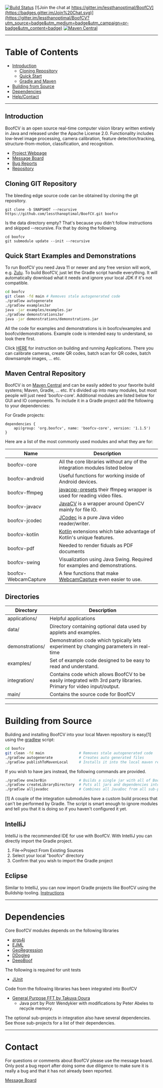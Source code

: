 [![Build Status](https://github.com/lessthanoptimal/BoofCV/actions/workflows/gradle.yml/badge.svg)](https://github.com/lessthanoptimal/BoofCV/actions/workflows/gradle.yml)
[![Join the chat at https://gitter.im/lessthanoptimal/BoofCV](https://badges.gitter.im/Join%20Chat.svg)](https://gitter.im/lessthanoptimal/BoofCV?utm_source=badge&utm_medium=badge&utm_campaign=pr-badge&utm_content=badge)
[![Maven Central](https://img.shields.io/maven-central/v/org.boofcv/boofcv-core.svg)](https://maven-badges.herokuapp.com/maven-central/org.boofcv/boofcv-core)

------------------------------------------------------
# Table of Contents

* [Introduction](#introduction)
  * [Cloning Repository](#cloning-git-repository)
  * [Quick Start](#quick-start-examples-and-demonstrations)
  * [Gradle and Maven](#adding-to-gradle-and-maven-projects)
* [Building from Source](#building-from-source)
* [Dependencies](#dependencies)
* [Help/Contact](#contact)

------------------------------------------------------
## Introduction

BoofCV is an open source real-time computer vision library written entirely in Java and released under the Apache License 2.0. Functionality includes low-level image processing, camera calibration, feature detection/tracking, structure-from-motion, classification, and recognition.

- [ Project Webpage ]( http://boofcv.org                                  )
- [ Message Board   ]( https://groups.google.com/group/boofcv             )
- [ Bug Reports     ]( https://github.com/lessthanoptimal/BoofCV/issues   )
- [ Repository      ]( https://github.com/lessthanoptimal/BoofCV          )

## Cloning GIT Repository

The bleeding edge source code can be obtained by cloning the git repository.

```
git clone -b SNAPSHOT --recursive https://github.com/lessthanoptimal/BoofCV.git boofcv
```

Is the data directory empty? That's because you didn't follow instructions and skipped --recursive. Fix that by doing the following.
```
cd boofcv
git submodule update --init --recursive
```

## Quick Start Examples and Demonstrations
To run BoofCV you need Java 11 or newer and any free version will work, e.g. [Zulu](https://www.azul.com/downloads/?package=jdk). To build BoofCV, just let the Gradle script handle everything. It will automatically download what it needs and ignore your local JDK if it's not compatible.

```bash
cd boofcv
git clean -fd main # Removes stale autogenerated code
./gradlew autogenerate
./gradlew examplesJar
java -jar examples/examples.jar
./gradlew demonstrationsJar
java -jar demonstrations/demonstrations.jar
```

All the code for examples and demonstrations is in boofcv/examples and boofcv/demonstrations. Example code is intended easy to understand, so look there first.

Click [HERE](applications/readme.md) for instruction on building and running Applications.
There you can calibrate cameras, create QR codes, batch scan for QR codes, batch downsample images, ... etc.

## Maven Central Repository

BoofCV is on [Maven Central](http://search.maven.org/) and can be easily added to your favorite build systems; Maven, Gradle, ... etc. It's divided up into many modules, but most people will just need 'boofcv-core'. Additional modules are listed below for GUI and IO components. To include it in a Gradle project add the following to your dependencies:

For Gradle projects:
```
dependencies {
    api(group: 'org.boofcv', name: 'boofcv-core', version: '1.1.5')
}
```

Here are a list of the most commonly used modules and what they are for:

| Name                 | Description                                                                                                          |
|----------------------|----------------------------------------------------------------------------------------------------------------------|
| boofcv-core          | All the core libraries without any of the integration modules listed below                                           |
| boofcv-android       | Useful functions for working inside of Android devices.                                                              |
| boofcv-ffmpeg        | [javacpp-presets](https://github.com/bytedeco/javacpp-presets) their ffmpeg wrapper is used for reading video files. |
| boofcv-javacv        | [JavaCV](https://github.com/bytedeco/javacv) is a wrapper around OpenCV mainly for file IO.                          |
| boofcv-jcodec        | [JCodec](http://jcodec.org/) is a pure Java video reader/writer.                                                     |
| boofcv-kotlin        | [Kotlin](https://kotlinlang.org/) extensions which take advantage of Kotlin's unique features.                       |
| boofcv-pdf           | Needed to render fiduals as PDF documents                                                                            |
| boofcv-swing         | Visualization using Java Swing. Required for examples and demonstrations.                                            |
| boofcv-WebcamCapture | A few functions that make [WebcamCapture](http://webcam-capture.sarxos.pl/) even easier to use.                      |

## Directories

| Directory       | Description                                                                                                         |
|-----------------|---------------------------------------------------------------------------------------------------------------------|
| applications/   | Helpful applications                                                                                                |
| data/           | Directory containing optional data used by applets and examples.                                                    |
| demonstrations/ | Demonstration code which typically lets experiment by changing parameters in real-time                              |
| examples/       | Set of example code designed to be easy to read and understand.                                                     |
| integration/    | Contains code which allows BoofCV to be easily integrated with 3rd party libraries. Primary for video input/output. |
| main/           | Contains the source code for BoofCV                                                                                 |

------------------------------------
# Building from Source

Building and installing BoofCV into your local Maven repository is easy[1] using the [gradlew](https://docs.gradle.org/current/userguide/gradle_wrapper.html) script:
```bash
cd boofcv
git clean -fd main                # Removes stale autogenerated code
./gradlew autogenerate            # Creates auto generated files
./gradlew publishToMavenLocal     # Installs it into the local maven repository 
```
If you wish to have jars instead, the following commands are provided.
```bash
./gradlew oneJarBin               # Builds a single jar with all of BoofCV in it
./gradlew createLibraryDirectory  # Puts all jars and dependencies into boofcv/library
./gradlew alljavadoc              # Combines all JavaDoc from all sub-projects into a single set
```

[1] A couple of the integration submodules have a custom build process that can't be performed by Gradle. The script is smart enough to ignore modules and tell you that it is doing so if you haven't configured it yet.

## IntelliJ

IntelliJ is the recommended IDE for use with BoofCV. With IntelliJ you can directly import the Gradle project. 

1. File->Project From Existing Sources
2. Select your local "boofcv" directory
3. Confirm that you wish to import the Gradle project

## Eclipse

Similar to IntelliJ, you can now import Gradle projects like BoofCV using the Buildship tooling. [Instructions](https://www.vogella.com/tutorials/EclipseGradle/article.html)

-----------------------------------------------------------
# Dependencies

Core BoofCV modules depends on the following libraries

- [ args4j        ]( http://args4j.kohsuke.org/)
- [ EJML          ]( http://code.google.com/p/efficient-java-matrix-library )
- [ GeoRegression ]( http://georegression.org )
- [ DDogleg       ]( http://ddogleg.org)
- [ DeepBoof      ]( https://github.com/lessthanoptimal/DeepBoof)

The following is required for unit tests

- [ JUnit   ]( http://junit.sourceforge.net/)

Code from the following libraries has been integrated into BoofCV

- [General Purpose FFT by Takuya Ooura](http://www.kurims.kyoto-u.ac.jp/~ooura/fft.html)
  * Java port by Piotr Wendykier with modifications by Peter Abeles to recycle memory.
  
The optional sub-projects in integration also have several dependencies. See those sub-projects for a list of their dependencies.

------------------------------------
# Contact

For questions or comments about BoofCV please use the message board. Only post a bug report after doing some due diligence to make sure it is really a bug and that it has not already been reported.

[Message Board](http://groups.google.com/group/boofcv)
